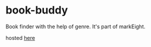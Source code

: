 # book-buddy

Book finder with the help of genre. It's part of markEight.

hosted [here](https://quizzical-liskov-b834cb.netlify.app)
